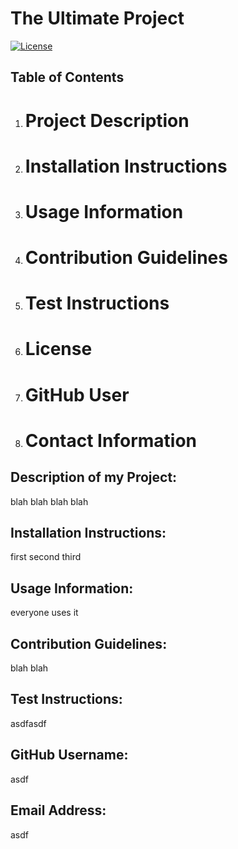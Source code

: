 # The Ultimate Project
[![License](https://img.shields.io/badge/License---Clause-blue.svg)](https://opensource.org/licenses/BSD-3-Clause)

## Table of Contents
1. # Project Description
2. # Installation Instructions
3. # Usage Information
4. # Contribution Guidelines
5. # Test Instructions
6. # License
7. # GitHub User
8. # Contact Information
 
## Description of my Project:
blah blah blah blah 

## Installation Instructions:
first second third

## Usage Information:
everyone uses it

## Contribution Guidelines:
blah blah

## Test Instructions:
asdfasdf

## GitHub Username:
asdf

## Email Address:
asdf


